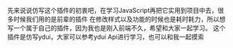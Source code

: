 先来说说仿写这个插件的初衷吧，在学习JavaScript再把它实用到项目中去，很多时候我们用的是前辈的插件
在修改样式以及功能的时候也是耗时耗力，所以想写一个属于自己的插件，因为我也是刚入前端不久，希望和大家一起学习。
这个插件是仿写ydui，大家可以参考ydui Api进行学习，也可以和我一起摸索
